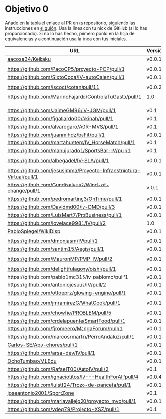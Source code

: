 # Objetivo 0

 Añade en la tabla el enlace al PR en *tu* repositorio, siguiendo las
instrucciones en [el guión](https://jj.github.io/IV/proyectos/objetivo-0). Usa
la línea con tu nick de GitHub (si lo has proporcionado). Si no lo has hecho,
primero ponlo en la hoja de equivalencias y a continuación usa la línea con tus
							  iniciales.

| URL                                        | Versión | Alcanzado |
|--------------------------------------------|---------|-----------|
| [aacosa34/Keikaku](https://github.com/aacosa34/Keikaku/pull/1) | v0.0.1 | ✓ |
| <!-- Enlace de ArturoAcf --> | | |
| https://github.com/PacoCP5/proyecto-PCP/pull/1 | v0.0.1 | ✓ |
| https://github.com/SixtoCoca/IV-autoCalen/pull/1 | v0.0.1 | |
| <!-- Enlace de C V C --> | | |
| https://github.com/iscoct/cotan/pull/11 | v0.0.2 | ✓ |
| <!-- Enlace de D H J M --> | | |
| https://github.com/MarinoFajardo/ControlaTuGasto/pull/1 | 1.0 |  ✓ |
| <!-- Enlace de F V J A --> | | |
| <!-- Enlace de pabloFernandezRR --> | | |
| <!-- Enlace de F A D --> | | |
| https://github.com/JaimeGM96/IV-JGM/pull/1 | v0.1 | ✓ |
| https://github.com/fjgallardo00/Akinah/pull/1 | v0.1 | |
| https://github.com/alvarogaro/AGR-MVS/pull/1 |v0.1| ✓ |
| https://github.com/juanmihdz/beFit/pull/1 |v0.0.1 | |
| https://github.com/martahuetem/IV_HorseMatch/pull/1 |v0.1| ✓ |
| https://github.com/manujurado1/SportsBar-IV/pull/1 |v0.1 | |
| <!-- Enlace de JoseCarlosJC --> | | |
| https://github.com/albegadel/IV-SLA/pull/1 | v0.0.1| |
| <!-- Enlace de adrianlc3 --> | | |
| https://github.com/jesusjmma/Proyecto-Infraestructura-Virtual/pull/1 | v0.0.1 | ✓ |
|  https://github.com/Gundisalvus2/Wind-of-change/pull/1 |v.0.1| |
| https://github.com/pedromarting3/OnTime/pull/1 | v0.0.1 | ✓ |
| https://github.com/Davidmd00/iv-DMD/pull/3 | v0.0.1 | |
| https://github.com/LuisMart7/ProBusiness/pull/1 | v0.0.1 | |
| https://github.com/lovelace9981/IV/pull/2 | 1.0 |  ✓ |
| [PabloSpiegel/WikiDisp](https://github.com/PabloSpiegel/WikiDisp/pull/1) | v0.0.1 | ✓ |
| <!-- Enlace de M M J M --> | | |
| https://github.com/dmonjasm/IV/pull/1 | v0.0.1 | ✓ |
| https://github.com/santim15/Aegis/pull/1 | v0.0.1 | |
| <!-- Enlace de M P I --> | | |
| https://github.com/MauronMP/PMP_IV/pull/2 | v0.0.1 | ✓ |
| <!-- Enlace de amogue73 --> | | |
| https://github.com/delightfulagony/oishi/pull/1 | v0.0.1 | ✓ |
| https://github.com/pablo1mc315/iv_pablomc/pull/1 | v0.0.1 | ✓ |
| https://github.com/antoniojesuus/IV/pull/2 | v0.0.1 | |
| https://github.com/ottoeprz/glowing-engine/pull/1 | v0.0.1 | |
| <!-- Enlace de danielsp13 --> | | |
| https://github.com/jmramirezG/WhatCook/pull/1 | v0.0.1 | ✓ |
| <!-- Enlace de R B C --> | | |
| https://github.com/chowfie/PROBLEM/pull/5 | v0.0.1 | |
| https://github.com/crdelapuente/SmartFood/pull/1 | v0.0.1 | |
| https://github.com/fjromeero/MangaForum/pull/1 | v0.0.1 | |
| https://github.com/marcosrmartin/PerroAndaluz/pull/1 |v0.0.1 | ✓  |
| [Carlos-SE/App-chores/pull/1](https://github.com/Carlos-SE/App-chores/pull/1) | v0.0.1 |✓  |
| https://github.com/arsa-dev/IV/pull/1 | v0.0.1 | ✓ |
| [OchoTumbao/MLEdu](https://github.com/OchoTumbao/MLEdu/pull/1) | v0.0.1 | |
| https://github.com/RafaelT00/AutoIV/pull/2 | v0.1 |  ✓ |
| https://github.com/ignaciotitos/IV---HealthForAll/pull/4 | v0.0.4 | ✓ |
| https://github.com/luistf24/Trozo-de-panceta/pull/1 | v0.0.1 | ✓  |
| [joseantonio2001/SportZone](https://github.com/joseantonio2001/SportZone/pull/1) | v0.1 | ✓ |
| https://github.com/mariavallejo20/proyecto_mvo/pull/1 | v0.0.1 |✓ |
| https://github.com/vdeq79/Projecto-XSZ/pull/1 | v0.1 | ✓ |
